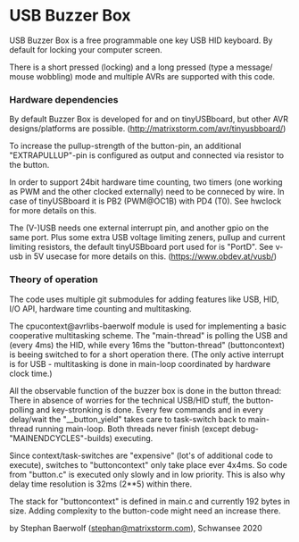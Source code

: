 USB Buzzer Box
==============

USB Buzzer Box is a free programmable one key USB HID keyboard.
By default for locking your computer screen.

There is a short pressed (locking) and a long pressed (type a message/
mouse wobbling) mode and multiple AVRs are supported with this code.


### Hardware dependencies
By default Buzzer Box is developed for and on tinyUSBboard, but other
AVR designs/platforms are possible.
(http://matrixstorm.com/avr/tinyusbboard/)

To increase the pullup-strength of the button-pin, an additional
"EXTRAPULLUP"-pin is configured as output and connected via resistor to
the button.

In order to support 24bit hardware time counting, two timers (one working
as PWM and the other clocked externally) need to be conneced by wire.
In case of tinyUSBboard it is PB2 (PWM@OC1B) with PD4 (T0).
See hwclock for more details on this.

The (V-)USB needs one external interrupt pin, and another gpio on the
same port. Plus some extra USB voltage limiting zeners, pullup and current
limiting resistors, the default tinyUSBboard port used for is "PortD".
See v-usb in 5V usecase for more details on this. (https://www.obdev.at/vusb/)

### Theory of operation
The code uses multiple git submodules for adding features like USB, HID,
I/O API, hardware time counting and multitasking.

The cpucontext@avrlibs-baerwolf module is used for implementing a basic
cooperative multitasking scheme. The "main-thread" is polling the USB and
(every 4ms) the HID, while every 16ms the "button-thread" (buttoncontext)
is beeing switched to for a short operation there.
(The only active interrupt is for USB - multitasking is done in main-loop
coordinated by hardware clock time.)

All the observable function of the buzzer box is done in the button thread:
There in absence of worries for the technical USB/HID stuff, the button-
polling and key-stronking is done.
Every few commands and in every delay/wait the "__button_yield" takes
care to task-switch back to main-thread running main-loop.
Both threads never finish (except debug-"MAINENDCYCLES"-builds) executing.

Since context/task-switches are "expensive" (lot's of additional code to
execute), switches to "buttoncontext" only take place ever 4x4ms. 
So code from "button.c" is executed only slowly and in low priority.
This is also why delay time resolution is 32ms (2**5) within there. 

The stack for "buttoncontext" is defined in main.c and currently 192 bytes
in size. Adding complexity to the button-code might need an increase there.


by Stephan Baerwolf (stephan@matrixstorm.com), Schwansee 2020
